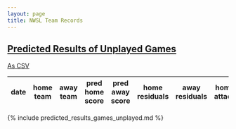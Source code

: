 ```yaml
---
layout: page
title: NWSL Team Records
---
```


## [Predicted Results of Unplayed Games](/tables/predicted_results_games_unplayed.html)
[As CSV](/tables/predicted_results_games_unplayed.csv)




date|home team|away team|pred home score|pred away score|home residuals|away residuals|home attack|home win|away win|tie|home shutout|away shutout
----|---------|---------|:-------------:|:-------------:|:------------:|:------------:|:---------:|:------:|:------:|:-:|:----------:|:----------:
{% include predicted_results_games_unplayed.md %}
